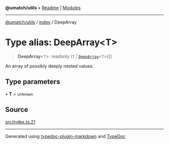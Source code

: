 **@umatch/utils** • [Readme](../../index.md) \| [Modules](../../modules.md)

***

[@umatch/utils](../../modules.md) / [index](../index.md) / DeepArray

# Type alias: DeepArray\<T\>

> **DeepArray**\<`T`\>: readonly (`T` \| [`DeepArray`](DeepArray.md)\<`T`\>)[]

An array of possibly deeply nested values.

## Type parameters

• **T** = `unknown`

## Source

[src/index.ts:21](https://github.com/umatch-oficial/utils/blob/0b3210d/src/index.ts#L21)

***

Generated using [typedoc-plugin-markdown](https://www.npmjs.com/package/typedoc-plugin-markdown) and [TypeDoc](https://typedoc.org/)

